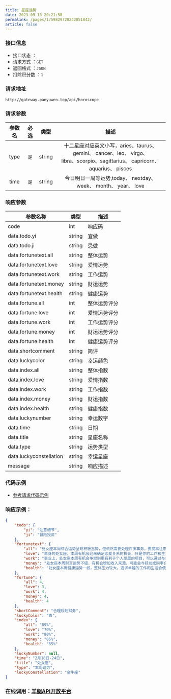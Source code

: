 ```yaml
---
title: 星座运势
date: 2023-09-13 20:21:58
permalink: /pages/1759829720242851842/
article: false
---
```



### 接口信息

- 接口状态 ： <Badge text="正常"/>
- 请求方式 ：`GET`
- 返回格式 ：`JSON`
- 扣除积分数 ：`1`

### 请求地址
```shell
http://gateway.panyuwen.top/api/horoscope
```

### 请求参数

| 参数名 | 必选 | 类型 |                                                        描述                                                        |
|:---:|:---:|:---:|:----------------------------------------------------------------------------------------------------------------:|
|   type   |  `是`  |  string  | 十二星座对应英文小写，aries、taurus、 gemini、 cancer、leo、 virgo、 <br/> libra、scorpio、sagittarius、 capricorn、 aquarius、 pisces |
| time | `是` | string |                                今日明日一周等运势,today、 nextday、 week、 month、 year、 love                                 |


### 响应参数
| 参数名称            | 类型   | 描述  |
| ------------------- | ------ |-----|
| code                    | int    | 响应码       |
| data.todo.yi            | string | 宜做         |
| data.todo.ji            | string | 忌做         |
| data.fortunetext.all    | string | 整体运势     |
| data.fortunetext.love   | string | 爱情运势     |
| data.fortunetext.work   | string | 工作运势     |
| data.fortunetext.money  | string | 财运运势     |
| data.fortunetext.health | string | 健康运势     |
| data.fortune.all        | int    | 整体运势评分 |
| data.fortune.love       | int    | 爱情运势评分 |
| data.fortune.work       | int    | 工作运势评分 |
| data.fortune.money      | int    | 财运运势评分 |
| data.fortune.health     | int    | 健康运势评分 |
| data.shortcomment       | string | 简评         |
| data.luckycolor         | string | 幸运颜色     |
| data.index.all          | string | 整体指数     |
| data.index.love         | string | 爱情指数     |
| data.index.work         | string | 工作指数     |
| data.index.money        | string | 财运指数     |
| data.index.health       | string | 健康指数     |
| data.luckynumber        | string | 幸运数字     |
| data.time               | string | 日期         |
| data.title              | string | 星座名称     |
| data.type               | string | 运势类型     |
| data.luckyconstellation | string | 幸运星座     |
| message                 | string | 响应描述     |

### 代码示例

- [参考请求代码示例](/pages/1705234447153963011/)

### 响应示例：

```Json
{
    "todo": {
        "yi": "注意细节",
        "ji": "冒险投资"
    },
    "fortunetext": {
        "all": "处女座本周综合运势呈现积极态势，但依然需要处理许多事务，要提高注意力和专注力，才能更接近成功。务必保持耐心和冷静，细心处理各项任务，不要草率行事。",
        "love": "单身的处女座，本周有机会迎来确定恋爱关系的机会，只是你的工作和生活可能会占据大部分时间和精力，需要注意平衡两者的关系，给予感情一定的时间和空间。有伴侣的处女座，本周在感情中更加务实，能够与另一半稳定发展和经营目前的感情，共同解决问题和面对挑战。",
        "work": "事业上，处女座本周有机会争取到更有利于个人发展的项目，可以通过与旧友或圈内人士建立联系，获得更好的工作资源和机遇。学业方面，处女座本周容易出现一些犯迷糊的情况，可能会导致学习上的一些差错，需要更加专注和细心，避免马虎的态度。",
        "money": "处女座本周财富运势不错，有机会增加收入来源，可能会与好友或同事合作开展生意，获得可观的财务收益。但要注意理性投资，避免盲目冒险，稳健地规划和管理个人财务。",
        "health": "处女座本周健康运势一般，整体压力较大，追求卓越的工作和生活会使身心疲惫。注意调节工作与生活的平衡，合理安排休息时间，保持良好的生活习惯和心理状态，避免因过度劳累而引发身体不适。"
    },
    "fortune": {
        "all": 4,
        "love": 3,
        "work": 4,
        "money": 4,
        "health": 4
    },
    "shortComment": "合理规划财务",
    "luckyColor": "青",
    "index": {
        "all": "89%",
        "love": "70%",
        "work": "80%",
        "money": "85%",
        "health": "85%"
    },
    "luckyNumber": null,
    "time": "2月18日-24日",
    "title": "处女座",
    "type": "本周运势",
    "luckyConstellation": "金牛座"
}
```



###  **在线调用：[羊腿API开放平台](http://api.panyuwen.top)**

